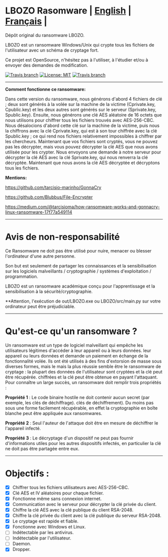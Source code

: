 # LBOZO Rasomware | [English](https://github.com/Frikallo/LBOZO/blob/main/README.md) | [Français](https://github.com/Frikallo/LBOZO/blob/main/FRREADME.md) |

Dépôt original du ransomware LBOZO.

LBOZO est un ransomware Windows/Unix qui crypte tous les fichiers de l'utilisateur avec un schéma de cryptage fort.

Ce projet est OpenSource, n'hésitez pas à l'utiliser, à l'étudier et/ou à envoyer des demandes de modification.


[![Travis branch](https://github.com/frikallo/LBOZO/actions/workflows/main.yml/badge.svg)](https://github.com/Frikallo/LBOZO)
[![License: MIT](https://img.shields.io/badge/License-MIT-yellow.svg)](https://opensource.org/licenses/MIT)
[![Travis branch](https://img.shields.io/badge/fait%20avec-%3C3-red.svg)](https://github.com/Frikallo/LBOZO)
    
-------------

**Comment fonctionne ce ransomware:**

Dans cette version du ransomware, nous générons d'abord 4 fichiers de clé ; deux sont générés à la volée sur la machine de la victime (Cprivate.key, Cpublic.key) et les deux autres sont générés sur le serveur (Sprivate.key, Spublic.key). Ensuite, nous générons une clé AES aléatoire de 16 octets que nous utilisons pour chiffrer tous les fichiers trouvés avec AES-256-CBC. Nous désalocions d'abord cette clé sur la machine de la victime, puis nous la chiffrons avec la clé Cprivate.key, qui est à son tour chiffrée avec la clé Spublic.key ; ce qui rend nos fichiers relativement impossibles à chiffrer par les chercheurs. Maintenant que vos fichiers sont cryptés, vous ne pouvez pas les décrypter, mais vous pouvez décrypter la clé AES que nous avons utilisée pour les crypter. Nous envoyons une demande à notre serveur pour décrypter la clé AES avec la clé Sprivate.key, qui nous renverra la clé décryptée. Maintenant que nous avons la clé AES décryptée et décryptons tous les fichiers.
    

**Mentions:**

https://github.com/tarcisio-marinho/GonnaCry

https://github.com/Blubbus/File-Encrypter

https://medium.com/@tarcisioma/how-ransomware-works-and-gonnacry-linux-ransomware-17f77a549114

-------------

# Avis de non-responsabilité

Ce Ransomware ne doit pas être utilisé pour nuire, menacer ou blesser l'ordinateur d'une autre personne.

Son but est seulement de partager les connaissances et la sensibilisation sur les logiciels malveillants / cryptographie / systèmes d'exploitation / programmation.

LBOZO est un ransomware académique conçu pour l'apprentissage et la sensibilisation à la sécurité/cryptographie.

**Attention, l'exécution de out/LBOZO.exe ou LBOZO/src/main.py sur votre ordinateur peut être préjudiciable.

-------------

# Qu'est-ce qu'un ransomware ?

Un ransomware est un type de logiciel malveillant qui empêche les utilisateurs légitimes d'accéder à leur appareil ou à leurs données.
leur appareil ou leurs données et demande un paiement en échange de la fonctionnalité volée.
Ils ont été utilisés à des fins d'extorsion de masse sous diverses formes, mais le
mais la plus réussie semble être le ransomware de cryptage : la plupart des données de l'utilisateur sont cryptées et la clé peut être récupérée.
chiffrées et la clé peut être obtenue en payant l'attaquant.
Pour connaître un large succès, un ransomware doit remplir trois propriétés :

**Propriété 1** : Le code binaire hostile ne doit contenir aucun secret (par exemple, les clés de déchiffrage).
clés de déchiffrement). Du moins pas sous une forme facilement récupérable, en effet la cryptographie en boîte blanche
peut être appliquée aux ransomwares.

**Propriété 2** : Seul l'auteur de l'attaque doit être en mesure de déchiffrer le
l'appareil infecté.

**Propriété 3** : Le décryptage d'un dispositif ne peut pas fournir d'informations utiles
pour les autres dispositifs infectés, en particulier la clé ne doit pas être partagée entre eux.

-------------

# Objectifs :

- [x] Chiffrer tous les fichiers utilisateurs avec AES-256-CBC.
- [x] Clé AES et IV aléatoires pour chaque fichier.
- [x] Fonctionne même sans connexion internet.
- [x] Communication avec le serveur pour décrypter la clé privée du client.
- [x] Chiffre la clé AES avec la clé publique du client RSA-2048.
- [x] Chiffre la clé privée du client avec la clé publique du serveur RSA-2048.
- [x] Le cryptage est rapide et fiable.
- [x] Fonctionne avec Windows et Linux.
- [ ] Indétectable par les antivirus.
- [ ] Indétectable par l'utilisateur.
- [ ] Daemon.
- [x] Dropper.
